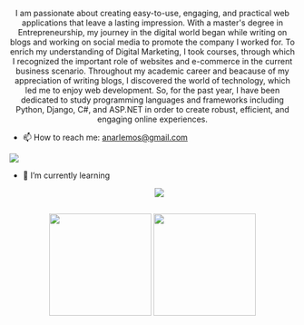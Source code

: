<p align="center">
    I am passionate about creating easy-to-use, engaging, and practical web applications that leave a lasting impression.
With a master's degree in Entrepreneurship, my journey in the digital world began while writing on blogs and working on social media to promote the company I worked for. To enrich my understanding of Digital Marketing, I took courses, through which I recognized the important role of websites and e-commerce in the current business scenario.
Throughout my academic career and beacause of my appreciation of writing blogs, I discovered the world of technology, which led me to enjoy web development. So, for the past year, I have been dedicated to study programming languages and frameworks including Python, Django, C#, and ASP.NET in order to create robust, efficient, and engaging online experiences.
</p>
  
- 📫 How to reach me: anarlemos@gmail.com
<div>
  <a href="https://www.linkedin.com/in/anaritalemos/" target="_blank"><img src="https://img.shields.io/badge/LinkedIn-0077B5?style=for-the-badge&logo=linkedin&logoColor=white" target="_blank"></a>
</div>

                                                                      
- 🌱 I’m currently learning <br>
      <p align="center">
  <a href="https://skillicons.dev">
    <img src="https://skillicons.dev/icons?i=html,css,py,django,php" /> 
  </a>
</p>

  ##
<div align="center">
<img height="180em" src= "https://github-readme-stats.vercel.app/api?username=RMLemos&show_icons=true&include_all_commits=true&theme=aura"/>
<img height="180em" src= "https://github-readme-stats.vercel.app/api/top-langs/?username=RMLemos&layout=compact&theme=aura"/>
</div>


